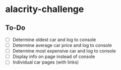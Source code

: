 # alacrity-challenge

## To-Do
 - [ ] Determine oldest car and log to console
 - [ ] Determine average car price and log to console
 - [ ] Determine most expensive car and log to console
 - [ ] Display info on page instead of console
 - [ ] Individual car pages (with links)